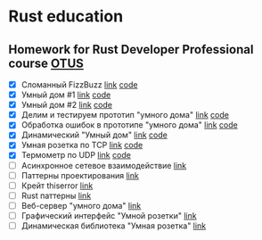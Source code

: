 # Rust education

## Homework for Rust Developer Professional course [OTUS](https://otus.ru/lessons/rust-developer/)

- [x] Сломанный FizzBuzz [link](./homework%20tasks/1%20-%20Сломанный%20FizzBuzz.md) [code](https://github.com/Pi1at/rust_education_homework/tree/task-1/broken-fizzbuzz)
- [x] Умный дом #1 [link](./homework%20tasks/2%20-%20Умный%20дом.md) [code](https://github.com/Pi1at/rust_education_homework/tree/task-2/smarthome)
- [x] Умный дом #2 [link](./homework%20tasks/3%20-%20Умный%20дом%20№2.md) [code](https://github.com/Pi1at/rust_education_homework/tree/task-3/smarthome)
- [x] Делим и тестируем прототип "умного дома" [link](./homework%20tasks/4%20-%20Делим%20и%20тестируем%20прототип%20"умного%20дома".md) [code](https://github.com/Pi1at/rust_education_homework/tree/task-4/smarthome)
- [x] Обработка ошибок в прототипе "умного дома" [link](./homework%20tasks/5%20-%20Обработка%20ошибок%20в%20прототипе%20"умного%20дома".md) [code](https://github.com/Pi1at/rust_education_homework/tree/task-5/smarthome)
- [x] Динамический "Умный дом" [link](./homework%20tasks/6%20-%20Динамический%20"Умный%20дом".md) [code](https://github.com/Pi1at/rust_education_homework/tree/task-6/smarthome)
- [x] Умная розетка по TCP [link](./homework%20tasks/7%20-%20Умная%20розетка%20по%20TCP.md) [code](https://github.com/Pi1at/rust_education_homework/tree/task-7/smarthome)
- [x] Термометр по UDP [link](./homework%20tasks/8%20-%20Термометр%20по%20UDP.md) [code](https://github.com/Pi1at/rust_education_homework/tree/task-8/smarthome)
- [ ] Асинхронное сетевое взаимодействие [link](./homework%20tasks/9%20-%20Асинхронное%20сетевое%20взаимодействие.md)
- [ ] Паттерны проектирования [link](./homework%20tasks/10%20-%20Паттерны%20проектирования.md)
- [ ] Крейт thiserror [link](./homework%20tasks/11%20-%20Крейт%20thiserror.md)
- [ ] Rust паттерны [link](./homework%20tasks/12%20-%20Rust%20паттерны.md)
- [ ] Веб-сервер "умного дома" [link](./homework%20tasks/13%20-%20Веб-сервер%20"умного%20дома".md)
- [ ] Графический интерфейс "Умной розетки" [link](./homework%20tasks/14%20-%20Графический%20интерфейс%20"Умной%20розетки".md)
- [ ] Динамическая библиотека "Умная розетка" [link](./homework%20tasks/15%20-%20Динамическая%20библиотека%20"Умная%20розетка".md)
